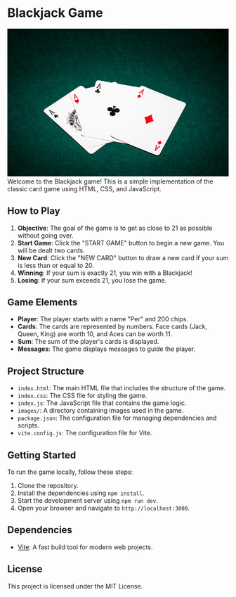 # Blackjack Game

![Blackjack](/images/blackjack.jpg)
Welcome to the Blackjack game! This is a simple implementation of the classic card game using HTML, CSS, and JavaScript.

## How to Play

1. **Objective**: The goal of the game is to get as close to 21 as possible without going over.
2. **Start Game**: Click the "START GAME" button to begin a new game. You will be dealt two cards.
3. **New Card**: Click the "NEW CARD" button to draw a new card if your sum is less than or equal to 20.
4. **Winning**: If your sum is exactly 21, you win with a Blackjack!
5. **Losing**: If your sum exceeds 21, you lose the game.

## Game Elements

- **Player**: The player starts with a name "Per" and 200 chips.
- **Cards**: The cards are represented by numbers. Face cards (Jack, Queen, King) are worth 10, and Aces can be worth 11.
- **Sum**: The sum of the player's cards is displayed.
- **Messages**: The game displays messages to guide the player.

## Project Structure

- `index.html`: The main HTML file that includes the structure of the game.
- `index.css`: The CSS file for styling the game.
- `index.js`: The JavaScript file that contains the game logic.
- `images/`: A directory containing images used in the game.
- `package.json`: The configuration file for managing dependencies and scripts.
- `vite.config.js`: The configuration file for Vite.

## Getting Started

To run the game locally, follow these steps:

1. Clone the repository.
2. Install the dependencies using `npm install`.
3. Start the development server using `npm run dev`.
4. Open your browser and navigate to `http://localhost:3000`.

## Dependencies

- [Vite](https://vitejs.dev/): A fast build tool for modern web projects.

## License

This project is licensed under the MIT License.